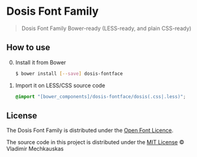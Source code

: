 # Dosis Font Family

> Dosis Font Family Bower-ready (LESS-ready, and plain CSS-ready)

## How to use

0. Install it from Bower

   ```sh
   $ bower install [--save] dosis-fontface
   ```

1. Import it on LESS/CSS source code

    ```css
    @import "[bower_components]/dosis-fontface/dosis(.css|.less)";
    ```

## License

The Dosis Font Family is distributed under the [Open Font Licence](http://scripts.sil.org/cms/scripts/page.php?item_id=OFL_web).

The source code in this project is distributed under the [MIT License](http://earaujoassis.mit-license.org/) &copy; Vladimir Mechkauskas
